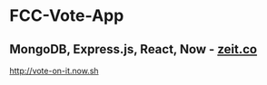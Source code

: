 # FCC-Vote-App

## MongoDB, Express.js, React, Now - [zeit.co](https://zeit.co/now)

http://vote-on-it.now.sh
